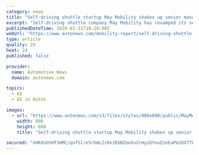 ```yaml
---
category: news
title: "Self-driving shuttle startup May Mobility shakes up senior management"
excerpt: "Self-driving shuttle company May Mobility has revamped its senior management team. COO Alisyn Malek will leave her position with the company at the end of this week, but will retain an advisory role. Her departure follows the exit of former chief technology officer Steve Vozar, who left last week. Both are co-founders of the company."
publishedDateTime: 2020-01-31T10:28:00Z
webUrl: "https://www.autonews.com/mobility-report/self-driving-shuttle-startup-may-mobility-shakes-senior-management"
type: article
quality: 24
heat: 24
published: false

provider:
  name: Automotive News
  domain: autonews.com

topics:
  - AI
  - AI in Autos

images:
  - url: "https://www.autonews.com/s3/files/styles/800x600/public/MayMobility-MAIN_i_0.jpg"
    width: 800
    height: 600
    title: "Self-driving shuttle startup May Mobility shakes up senior management"

secured: "nHKdvbSHf3mMC/qnfSl/e5rUmL2iHvJ6bNZeoXu2rmyzGYouQJeEaPm10X7TF57DUmoZTsXyvKw1XnLXpYf5AuuGxumEWfHHwty06MsjwxjfjEETYf+HMZ71VNWAFPsp8TtdIGGZQUX8ybJtLTCpA4AOo4rnjrgk06eJruW0NRR4xmpy4kMmJqesKih/X1XKHo1BN+ICh8VPRbx/CfSGju37ajZXJybziZ2fTgbSommzSD0Wwh+0r39+NjLsjbTnsJ1jVMI5OMHxqcdrZny2topxn7ycEg5WiwsMMSsPH9eW8NfrO2V/XxYHp37Ognr2QG6CH/pMkS9PMjch0UijHWF4VVVZQej5Im8lLDLB/gDmyk5XmLLh9ap5PE1ZQST9pQoixiE/EAylTd3vPlcpQuALuaLl3lboaFnY7vXAcQwU7bHqBTUh/dS2oj/V8aghbIz9pTQf2q+ZfsVNNPBIjWisjlo7CdTpHV5ouG53BDA=;yQeEyGzLFCz8nXhSoZo3Yg=="
---
```


